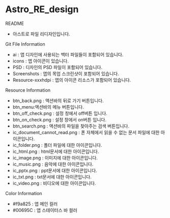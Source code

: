 # Astro_RE_design
README

- 아스트로 파일 리디자인입니다.

Git File Information

- ai : 앱 디자인에 사용되는 백터 파일들이 포함되어 있습니다.
- icons : 앱 아이콘이 있습니다.
- PSD : 디자인의 PSD 파일이 포함되어 있습니다.
- Screenshots : 앱의 목업 스크린샷이 포함되어 있습니다.
- Resource-xxxhdpi : 앱의 아이콘 리소스가 포함되어 있습니다.
  

Resource Information

- btn_back.png : 액션바의 뒤로 가기 버튼입니다.
- btn_menu:액션바의 메뉴 버튼입니다.
- btn_off_check.png : 설정 창에서 off버튼 입니다.
- btn_on_check.png : 설정 창에서 on버튼 입니다.
- btn_search.png : 액션바의 파일을 찾아주는 검색 버튼입니다.
- ic_document_cannot_read.png : 폰 자체에서 읽을 수 없는 문서 파일에 대한 아이콘입니다.
- ic_folder.png : 폴더 파일에 대한 아이콘입니다.
- ic_html.png : html문서에 대한 아이콘입니다.
- ic_image.png : 이미지에 대한 아이콘입니다.
- ic_music.png : 음악에 대한 아이콘입니다.
- ic_pptx.png : ppt문서에 대한 아이콘입니다.
- ic_txt.png : txt문서에 대한 아이콘입니다.
- ic_video.png : 비디오에 대한 아이콘입니다.
  

Color Information

- #f9a825 : 앱 메인 컬러
- #00695C : 앱 스테이터스 바 컬러
  
